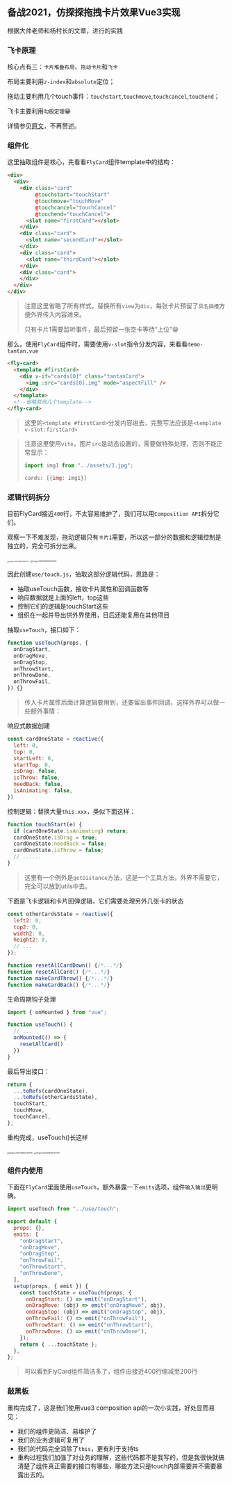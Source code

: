 ## 备战2021，仿探探拖拽卡片效果Vue3实现
根据大帅老师和杨村长的文章，进行的实践

### 飞卡原理

核心点有三：`卡片堆叠布局`、`拖动卡片`和`飞卡`

布局主要利用`z-index`和`absolute`定位；

拖动主要利用几个touch事件：`touchstart`,`touchmove`,`touchcancel`,`touchend`；

飞卡主要利用`勾股定理`😁

详情参见[原文](https://juejin.cn/post/6906143905922678797)，不再赘述。



### 组件化

这里抽取组件是核心，先看看`FlyCard`组件template中的结构：

```html
<div>
  <div>
    <div class="card"
         @touchstart="touchStart"
         @touchmove="touchMove"
         @touchcancel="touchCancel"
         @touchend="touchCancel">
      <slot name="firstCard"></slot>
    </div>
    <div class="card">
      <slot name="secondCard"></slot>
    </div>
    <div class="card">
      <slot name="thirdCard"></slot>
    </div>
    <div class="card">
    </div>
  </div>
</div>
```

> 注意这里省略了所有样式，替换所有`view`为`div`，每张卡片预留了`具名插槽`方便外界传入内容进来。
>
> 只有卡片1需要监听事件，最后预留一张空卡等待“上位”😁



那么，使用`FlyCard`组件时，需要使用`v-slot`指令分发内容，来看看`demo-tantan.vue`

```html
<fly-card>
  <template #firstCard>
    <div v-if="cards[0]" class="tantanCard">
      <img :src="cards[0].img" mode="aspectFill" />
    </div>
  </template>
  <!--省略其他几个template-->
</fly-card>  
```

> 这里的`<template #firstCard>`分发内容进去，完整写法应该是`<template v-slot:firstCard>`

> 注意这里使用`vite`，图片`src`是动态设置的，需要做特殊处理，否则不能正常显示：
>
> ```js
> import img1 from "../assets/1.jpg";
> ```
>
> ```js
> cards: [{img: img1}]
> ```



### 逻辑代码拆分

目前FlyCard接近`400`行，不太容易维护了，我们可以用`Composition API`拆分它们。

观察一下不难发现，拖动逻辑只有`卡片1`需要，所以这一部分的数据和逻辑控制是独立的，完全可拆分出来。

<img src="https://gitee.com/57code/picgo/raw/master/image-20201218090053511.png" alt="image-20201218090053511" style="zoom:25%;" />

<img src="https://gitee.com/57code/picgo/raw/master/image-20201218090302103.png" alt="image-20201218090302103" style="zoom:30%;" />



因此创建`use/touch.js`，抽取这部分逻辑代码，思路是：

- 抽取useTouch函数，接收卡片属性和回调函数等
- 响应数据就是上面的left，top这些
- 控制它们的逻辑是touchStart这些
- 组织在一起并导出供外界使用，日后还能复用在其他项目



抽取`useTouch`，接口如下：

```js
function useTouch(props, {
  onDragStart,
  onDragMove,
  onDragStop,
  onThrowStart,
  onThrowDone,
  onThrowFail,
}) {}
```

> 传入卡片属性后面计算逻辑要用到，还要留出事件回调，这样外界可以做一些额外事情：



响应式数据创建

```js
const cardOneState = reactive({
  left: 0,
  top: 0,
  startLeft: 0,
  startTop: 0,
  isDrag: false,
  isThrow: false,
  needBack: false,
  isAnimating: false,
})
```



控制逻辑：替换大量`this.xxx`，类似下面这样：

```js
function touchStart(e) {
  if (cardOneState.isAnimating) return;
  cardOneState.isDrag = true;
  cardOneState.needBack = false;
  cardOneState.isThrow = false;
  // ......
}
```

> 这里有一个例外是`getDistance`方法，这是一个工具方法，外界不需要它，完全可以放到utils中去。



下面是飞卡逻辑和卡片回弹逻辑，它们需要处理另外几张卡的状态

```js
const otherCardsState = reactive({
  left2: 0,
  top2: 0,
  width2: 0,
  height2: 0,
  // ...
});

function resetAllCardDown() {/*...*/}
function resetAllCard() {/*...*/}
function makeCardThrow() {/*...*/}
function makeCardBack() {/*...*/}
```



生命周期钩子处理

```js
import { onMounted } from "vue";

function useTouch() {
  // ...
  onMounted(() => {
    resetAllCard()
  })
}
```



最后导出接口：

```js
return {
  ...toRefs(cardOneState),
  ...toRefs(otherCardsState),
  touchStart,
  touchMove,
  touchCancel,
};
```



重构完成，useTouch()长这样

<img src="https://gitee.com/57code/picgo/raw/master/image-20201218105201015.png" alt="image-20201218105201015" style="zoom:30%;" />

<img src="https://gitee.com/57code/picgo/raw/master/image-20201218105251740.png" alt="image-20201218105251740" style="zoom:30%; " />



### 组件内使用

下面在`FlyCard`里面使用`useTouch`，额外暴露一下`emits`选项，组件`输入输出`更明确。

```js
import useTouch from "../use/touch";

export default {
  props: {},
  emits: [
    "onDragStart",
    "onDragMove",
    "onDragStop",
    "onThrowFail",
    "onThrowStart",
    "onThrowDone",
  ],
  setup(props, { emit }) {
    const touchState = useTouch(props, {
      onDragStart: () => emit("onDragStart"),
      onDragMove: (obj) => emit("onDragMove", obj),
      onDragStop: (obj) => emit("onDragStop", obj),
      onThrowFail: () => emit("onThrowFail"),
      onThrowStart: () => emit("onThrowStart"),
      onThrowDone: () => emit("onThrowDone"),
    });
    return { ...touchState };
  },
};
```

> 可以看到FlyCard组件简洁多了，组件由接近400行缩减至200行



### 敲黑板

重构完成了，这是我们使用vue3 composition api的一次小实践，好处显而易见：

- 我们的组件更简洁、易维护了
- 我们的业务逻辑可复用了
- 我们的代码完全消除了`this`，更有利于支持ts
- 重构过程我们加强了对业务的理解，这些代码都不是我写的，但是我很快就搞清楚了组件真正需要的接口有哪些，哪些方法只是touch内部需要并不需要暴露出去的。
